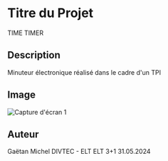 # Titre du Projet
TIME TIMER

## Description
Minuteur électronique réalisé dans le cadre d'un TPI

## Image
![Capture d'écran 1](Documentation/images/IMG_0617.JPG)

## Auteur
Gaëtan Michel
DIVTEC - ELT
ELT 3+1
31.05.2024

